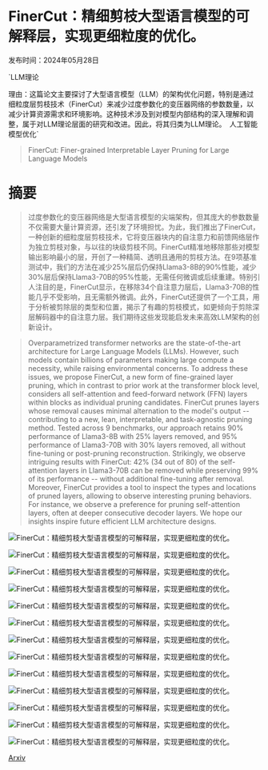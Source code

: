 # FinerCut：精细剪枝大型语言模型的可解释层，实现更细粒度的优化。

发布时间：2024年05月28日

`LLM理论

理由：这篇论文主要探讨了大型语言模型（LLM）的架构优化问题，特别是通过细粒度层剪枝技术（FinerCut）来减少过度参数化的变压器网络的参数数量，以减少计算资源需求和环境影响。这种技术涉及到对模型内部结构的深入理解和调整，属于对LLM理论层面的研究和改进。因此，将其归类为LLM理论。` `人工智能` `模型优化`

> FinerCut: Finer-grained Interpretable Layer Pruning for Large Language Models

# 摘要

> 过度参数化的变压器网络是大型语言模型的尖端架构，但其庞大的参数数量不仅需要大量计算资源，还引发了环境担忧。为此，我们推出了FinerCut，一种创新的细粒度层剪枝技术，它将变压器块内的自注意力和前馈网络层作为独立剪枝对象，与以往的块级剪枝不同。FinerCut精准地移除那些对模型输出影响最小的层，开创了一种精简、透明且通用的剪枝方法。在9项基准测试中，我们的方法在减少25%层后仍保持Llama3-8B的90%性能，减少30%层后保持Llama3-70B的95%性能，无需任何微调或后续重建。特别引人注目的是，FinerCut显示，在移除34个自注意力层后，Llama3-70B的性能几乎不受影响，且无需额外微调。此外，FinerCut还提供了一个工具，用于分析被剪除层的类型和位置，揭示了有趣的剪枝模式，如更倾向于剪除深层解码器中的自注意力层。我们期待这些发现能启发未来高效LLM架构的创新设计。

> Overparametrized transformer networks are the state-of-the-art architecture for Large Language Models (LLMs). However, such models contain billions of parameters making large compute a necessity, while raising environmental concerns. To address these issues, we propose FinerCut, a new form of fine-grained layer pruning, which in contrast to prior work at the transformer block level, considers all self-attention and feed-forward network (FFN) layers within blocks as individual pruning candidates. FinerCut prunes layers whose removal causes minimal alternation to the model's output -- contributing to a new, lean, interpretable, and task-agnostic pruning method. Tested across 9 benchmarks, our approach retains 90% performance of Llama3-8B with 25% layers removed, and 95% performance of Llama3-70B with 30% layers removed, all without fine-tuning or post-pruning reconstruction. Strikingly, we observe intriguing results with FinerCut: 42% (34 out of 80) of the self-attention layers in Llama3-70B can be removed while preserving 99% of its performance -- without additional fine-tuning after removal. Moreover, FinerCut provides a tool to inspect the types and locations of pruned layers, allowing to observe interesting pruning behaviors. For instance, we observe a preference for pruning self-attention layers, often at deeper consecutive decoder layers. We hope our insights inspire future efficient LLM architecture designs.

![FinerCut：精细剪枝大型语言模型的可解释层，实现更细粒度的优化。](../../../paper_images/2405.18218/x1.png)

![FinerCut：精细剪枝大型语言模型的可解释层，实现更细粒度的优化。](../../../paper_images/2405.18218/x2.png)

![FinerCut：精细剪枝大型语言模型的可解释层，实现更细粒度的优化。](../../../paper_images/2405.18218/x3.png)

![FinerCut：精细剪枝大型语言模型的可解释层，实现更细粒度的优化。](../../../paper_images/2405.18218/x4.png)

![FinerCut：精细剪枝大型语言模型的可解释层，实现更细粒度的优化。](../../../paper_images/2405.18218/x5.png)

![FinerCut：精细剪枝大型语言模型的可解释层，实现更细粒度的优化。](../../../paper_images/2405.18218/x6.png)

![FinerCut：精细剪枝大型语言模型的可解释层，实现更细粒度的优化。](../../../paper_images/2405.18218/x7.png)

![FinerCut：精细剪枝大型语言模型的可解释层，实现更细粒度的优化。](../../../paper_images/2405.18218/x8.png)

![FinerCut：精细剪枝大型语言模型的可解释层，实现更细粒度的优化。](../../../paper_images/2405.18218/x9.png)

![FinerCut：精细剪枝大型语言模型的可解释层，实现更细粒度的优化。](../../../paper_images/2405.18218/x10.png)

![FinerCut：精细剪枝大型语言模型的可解释层，实现更细粒度的优化。](../../../paper_images/2405.18218/x11.png)

![FinerCut：精细剪枝大型语言模型的可解释层，实现更细粒度的优化。](../../../paper_images/2405.18218/x12.png)

![FinerCut：精细剪枝大型语言模型的可解释层，实现更细粒度的优化。](../../../paper_images/2405.18218/x13.png)

[Arxiv](https://arxiv.org/abs/2405.18218)